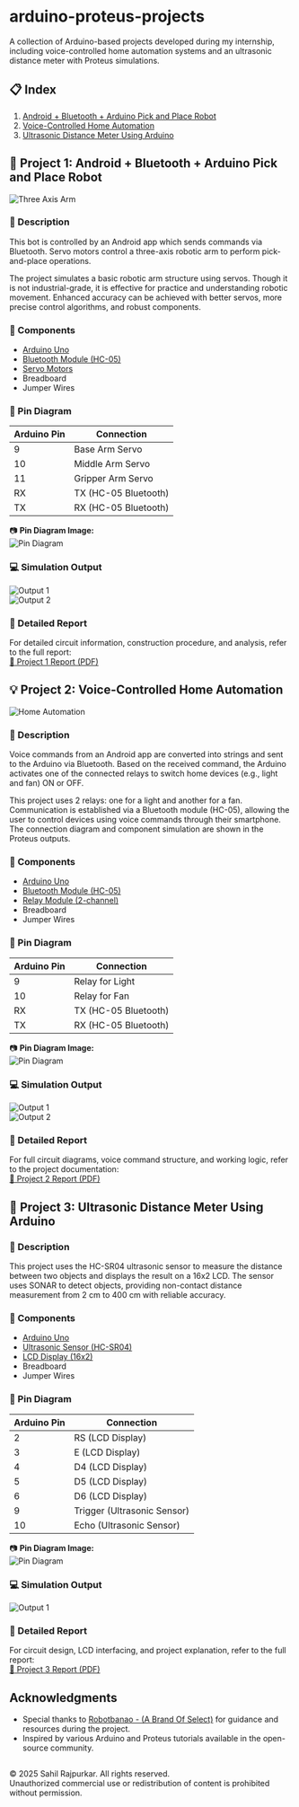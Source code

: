 # arduino-proteus-projects
A collection of Arduino-based projects developed during my internship, including voice-controlled home automation systems and an ultrasonic distance meter with Proteus simulations.

## 📋 Index

1. [Android + Bluetooth + Arduino Pick and Place Robot](#project-1-android--bluetooth--arduino-pick-and-place-robot)
2. [Voice-Controlled Home Automation](#project-2-voice-controlled-home-automation)
3. [Ultrasonic Distance Meter Using Arduino](#project-3-ultrasonic-distance-meter-using-arduino)

## 📌 Project 1: Android + Bluetooth + Arduino Pick and Place Robot

![Three Axis Arm](images/three_axis_arm.png)

### 📝 Description

This bot is controlled by an Android app which sends commands via Bluetooth. Servo motors control a three-axis robotic arm to perform pick-and-place operations.

The project simulates a basic robotic arm structure using servos. Though it is not industrial-grade, it is effective for practice and understanding robotic movement. Enhanced accuracy can be achieved with better servos, more precise control algorithms, and robust components.

### 🧩 Components

- [Arduino Uno](https://robu.in/product/arduino-uno-r3/)  
- [Bluetooth Module (HC-05)](https://robu.in/product/hc-05-6pin-bluetooth-module-with-button/)  
- [Servo Motors](https://robu.in/product/kst-servo-mr320/)  
- Breadboard  
- Jumper Wires  

### 🔌 Pin Diagram

| Arduino Pin | Connection            |
|-------------|------------------------|
| 9           | Base Arm Servo         |
| 10          | Middle Arm Servo       |
| 11          | Gripper Arm Servo      |
| RX          | TX (HC-05 Bluetooth)   |
| TX          | RX (HC-05 Bluetooth)   |

📷 **Pin Diagram Image:**  
![Pin Diagram](docs/pindiagram/project_1.png)

### 💻 Simulation Output

![Output 1](docs/results/Project_1_Output_1.JPG)  
![Output 2](docs/results/Project_1_Output_2.JPG)

### 📄 Detailed Report

For detailed circuit information, construction procedure, and analysis, refer to the full report:  
[📘 Project 1 Report (PDF)](docs/reports-pdf/Project_1.pdf)

## 💡 Project 2: Voice-Controlled Home Automation
![Home Automation](images/home_automation.jpg)

### 📝 Description

Voice commands from an Android app are converted into strings and sent to the Arduino via Bluetooth. Based on the received command, the Arduino activates one of the connected relays to switch home devices (e.g., light and fan) ON or OFF.

This project uses 2 relays: one for a light and another for a fan. Communication is established via a Bluetooth module (HC-05), allowing the user to control devices using voice commands through their smartphone. The connection diagram and component simulation are shown in the Proteus outputs.

### 🧩 Components

- [Arduino Uno](https://robu.in/product/arduino-uno-r3/)  
- [Bluetooth Module (HC-05)](https://robu.in/product/hc-05-6pin-bluetooth-module-with-button/)  
- [Relay Module (2-channel)](https://robu.in/product/2-channel-relay-module-30a-5v-supports-high-and-low-trigger-optocoupler/)  
- Breadboard  
- Jumper Wires  

### 🔌 Pin Diagram

| Arduino Pin | Connection            |
|-------------|------------------------|
| 9           | Relay for Light        |
| 10          | Relay for Fan          |
| RX          | TX (HC-05 Bluetooth)   |
| TX          | RX (HC-05 Bluetooth)   |

📷 **Pin Diagram Image:**  
![Pin Diagram](docs/pindiagram/project_2.png)

### 💻 Simulation Output

![Output 1](docs/results/Project_2_Output_1.JPG)  
![Output 2](docs/results/Project_2_Output_2.JPG)

### 📄 Detailed Report

For full circuit diagrams, voice command structure, and working logic, refer to the project documentation:  
[📘 Project 2 Report (PDF)](docs/reports-pdf/Project_2.pdf)

## 📏 Project 3: Ultrasonic Distance Meter Using Arduino

### 📝 Description

This project uses the HC-SR04 ultrasonic sensor to measure the distance between two objects and displays the result on a 16x2 LCD. The sensor uses SONAR to detect objects, providing non-contact distance measurement from 2 cm to 400 cm with reliable accuracy.

### 🧩 Components

- [Arduino Uno](https://robu.in/product/arduino-uno-r3/)  
- [Ultrasonic Sensor (HC-SR04)](https://robu.in/product/hc-sr04-ultrasonic-range-finder/)  
- [LCD Display (16x2)](https://robu.in/product/16x2-character-y-b-lcd-display-module/)  
- Breadboard  
- Jumper Wires  

### 🔌 Pin Diagram

| Arduino Pin | Connection                 |
|-------------|-----------------------------|
| 2           | RS (LCD Display)            |
| 3           | E (LCD Display)             |
| 4           | D4 (LCD Display)            |
| 5           | D5 (LCD Display)            |
| 6           | D6 (LCD Display)            |
| 9           | Trigger (Ultrasonic Sensor) |
| 10          | Echo (Ultrasonic Sensor)    |

📷 **Pin Diagram Image:**  
![Pin Diagram](docs/pindiagram/project_3.png)

### 💻 Simulation Output

![Output 1](docs/results/Project_3_Output_1.JPG)  


### 📄 Detailed Report

For circuit design, LCD interfacing, and project explanation, refer to the full report:  
[📘 Project 3 Report (PDF)](docs/reports-pdf/Project_3.pdf)

## Acknowledgments

- Special thanks to [Robotbanao - (A Brand Of Select)](https://www.linkedin.com/company/robotbanao) for guidance and resources during the project.
- Inspired by various Arduino and Proteus tutorials available in the open-source community.

## 

© 2025 Sahil Rajpurkar. All rights reserved.  
Unauthorized commercial use or redistribution of content is prohibited without permission.
